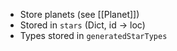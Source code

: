- Store planets (see [[Planet]])
- Stored in `stars` (Dict, id -> loc)
- Types stored in `generatedStarTypes`